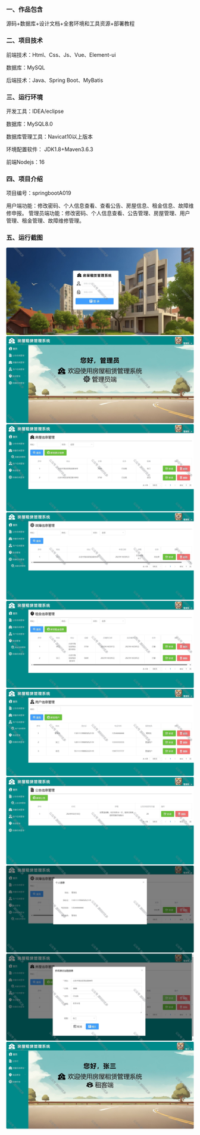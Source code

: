 
### 一、作品包含

源码+数据库+设计文档+全套环境和工具资源+部署教程

### 二、项目技术

前端技术：Html、Css、Js、Vue、Element-ui

数据库：MySQL

后端技术：Java、Spring Boot、MyBatis

### 三、运行环境

开发工具：IDEA/eclipse

数据库：MySQL8.0

数据库管理工具：Navicat10以上版本

环境配置软件： JDK1.8+Maven3.6.3

前端Nodejs：16

### 四、项目介绍

项目编号：springbootA019

用户端功能：修改密码、个人信息查看、查看公告、房屋信息、租金信息、故障维修申报。
管理员端功能：修改密码、个人信息查看、公告管理、房屋管理、用户管理、租金管理、故障维修管理。

### 五、运行截图

![1.png](./1.png)
![2.png](./2.png)
![3.png](./3.png)
![4.png](./4.png)
![5.png](./5.png)
![6.png](./6.png)
![7.png](./7.png)
![8.png](./8.png)
![9.png](./9.png)
![10.png](./10.png)
